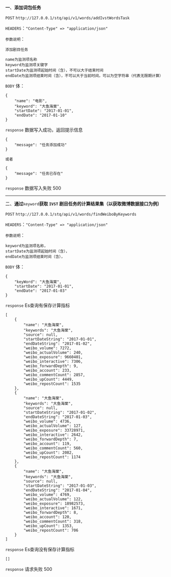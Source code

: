 **一**、**添加词包任务**

`POST` `http://127.0.0.1/stq/api/v1/words/addIvstWordsTask`

`HEADERS`：`"Content-Type" => "application/json"`

`参数说明`：

```
添加剧目任务

name为监测项名称
keyword为监测项关键字
startDate为监测项起始时间（含），不可以大于结束时间
endDate为监测项结束时间（含），不可以大于当前时间，可以为空字符串（代表无限期计算）
```

`BODY` 体：

```
{
    "name": "电影",
    "keyword": "大鱼海棠",
    "startDate": "2017-01-01",
    "endDate": "2017-01-10"
}
```

`response` 数据写入成功，返回提示信息

```
{
    "message": "任务添加成功"
}

或者

{
    "message": "任务已存在"
}
```

`response` 数据写入失败 500

---

二、**通过**`keyword`**获取 **`IVST`** 剧目任务的计算结果集（以获取微博数据接口为例）**

`POST` `http://127.0.0.1/stq/api/v1/words/findWeiboByKeywords`

`HEADERS`：`"Content-Type" => "application/json"`

`参数说明`：

```
keyword为监测项名称，
startDate为监测项起始时间（含），
endDate为监测项结束时间（含），
```

`BODY` 体：

```
{
    "keyWord": "大鱼海棠",
    "startDate": "2017-01-01",
    "endDate": "2017-01-03"
}
```

`response` Es查询有保存计算指标

```
[
	{
		"name": "大鱼海棠",
		"keywords": "大鱼海棠",
		"source": null,
		"startDateString": "2017-01-01",
		"endDateString": "2017-01-02",
		"weibo_volume": 7272,
		"weibo_actualVolume": 240,
		"weibo_exposure": 9660401,
		"weibo_interactive": 7306,
		"weibo_forwardDepth": 9,
		"weibo_account": 233,
		"weibo_commentCount": 2857,
		"weibo_upCount": 4449,
		"weibo_repostCount": 1535
	},
	{
		"name": "大鱼海棠",
		"keywords": "大鱼海棠",
		"source": null,
		"startDateString": "2017-01-02",
		"endDateString": "2017-01-03",
		"weibo_volume": 4736,
		"weibo_actualVolume": 127,
		"weibo_exposure": 33728971,
		"weibo_interactive": 2642,
		"weibo_forwardDepth": 7,
		"weibo_account": 119,
		"weibo_commentCount": 560,
		"weibo_upCount": 2082,
		"weibo_repostCount": 1174
	},
	{
		"name": "大鱼海棠",
		"keywords": "大鱼海棠",
		"source": null,
		"startDateString": "2017-01-03",
		"endDateString": "2017-01-04",
		"weibo_volume": 4769,
		"weibo_actualVolume": 122,
		"weibo_exposure": 18982573,
		"weibo_interactive": 1671,
		"weibo_forwardDepth": 8,
		"weibo_account": 120,
		"weibo_commentCount": 318,
		"weibo_upCount": 1353,
		"weibo_repostCount": 706
	}
]
```

`response` Es查询没有保存计算指标

```
[]
```

`response` 请求失败 500

